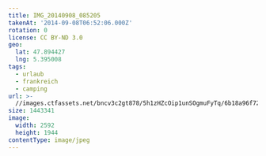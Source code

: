 ```yaml
---
title: IMG_20140908_085205
takenAt: '2014-09-08T06:52:06.000Z'
rotation: 0
license: CC BY-ND 3.0
geo:
  lat: 47.894427
  lng: 5.395008
tags:
  - urlaub
  - frankreich
  - camping
url: >-
  //images.ctfassets.net/bncv3c2gt878/5h1zHZcOip1unSOgmuFyTq/6b18a96f72338885ff4194f4c4d161d9/img_20140908_085205_28312881755_o
size: 1443341
image:
  width: 2592
  height: 1944
contentType: image/jpeg
---
```


